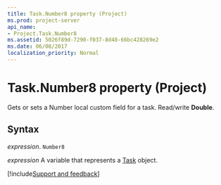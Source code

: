 ```yaml
---
title: Task.Number8 property (Project)
ms.prod: project-server
api_name:
- Project.Task.Number8
ms.assetid: 5026f89d-7290-f037-8d48-66bc428269e2
ms.date: 06/08/2017
localization_priority: Normal
---
```



# Task.Number8 property (Project)

Gets or sets a Number local custom field for a task. Read/write  **Double**.


## Syntax

_expression_. `Number8`

_expression_ A variable that represents a [Task](./Project.Task.md) object.

[!include[Support and feedback](~/includes/feedback-boilerplate.md)]